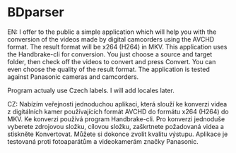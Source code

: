 # BDparser

EN:
I offer to the public a simple application which will help you with the conversion
of the videos made by digital camcorders using the AVCHD format. The result format
will be x264 (H264) in MKV. This application uses the Handbrake-cli for conversion.
You just choose a source and target folder, then check off the videos to convert and
press Convert. You can even choose the quality of the result format.
The application is tested against Panasonic cameras and camcorders.

Program actualy use Czech labels. I will add locales later.

CZ:
Nabízím veřejnosti jednoduchou aplikaci, která slouží ke konverzi videa z digitálních
kamer používajících formát AVCHD do formátu x264 (H264) do MKV. Ke konverzi používá
program Handbrake-cli. Pro konverzi jednoduše vyberete zdrojovou složku, cílovou složku,
zaškrtnete požadovaná videa a stiskněte Konvertovat. Můžete si dokonce zvolit kvalitu
výstupu.
Aplikace je testovaná proti fotoaparátům a videokamerám značky Panasonic.
